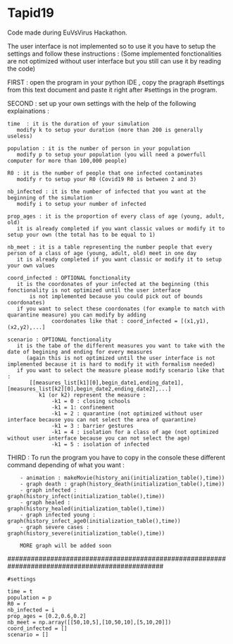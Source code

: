 # Tapid19

Code made during EuVsVirus Hackathon.

The user interface is not implemented so to use it you have to setup the settings and follow these instructions :
(Some implemented fonctionalities are not optimized without user interface but you still can use it by reading the code)

FIRST : open the program in your python IDE , copy the pragraph #settings from this text document and paste it right after #settings in the program.

SECOND : set up your own settings with the help of the following explainations :

    time  : it is the duration of your simulation
       modify k to setup your duration (more than 200 is generally useless)
         
    population : it is the number of person in your population
       modify p to setup your population (you will need a powerfull computer for more than 100,000 people)

    R0 : it is the number of people that one infected contaminates
       modify r to setup your R0 (Covid19 R0 is between 2 and 3)
      
    nb_infected : it is the number of infected that you want at the beginning of the simulation
       modify i to setup your number of infected

    prop_ages : it is the proportion of every class of age (young, adult, old)
       it is already completed if you want classic values or modify it to setup your own (the total has to be equal to 1)

    nb_meet : it is a table representing the number people that every person of a class of age (young, adult, old) meet in one day 
       it is already completed if you want classic or modify it to setup your own values

    coord_infected : OPTIONAL fonctionality
       it is the coordonates of your infected at the beginning (this fonctionality is not optimized until the user interface 
           is not implemented because you could pick out of bounds coordonates)
       if you want to select these coordonates (for example to match with quarantine measure) you can modify by adding 
                  coordonates like that : coord_infected = [(x1,y1),(x2,y2),...]

    scenario : OPTIONAL fonctionality
       it is the tabe of the different measures you want to take with the date of begining and ending for every measures 
          (again this is not optimized until the user interface is not implemented because it is hard to modify it with formalism needed)
       if you want to select the measure please modify scenario like that :
           [[measures_list[k1][0],begin_date1,ending_date1],[measures_list[k2][0],begin_date2,ending_date2],...]
              k1 (or k2) represent the measure : 
                  -k1 = 0 : closing schools
                  -k1 = 1: confinement
                  -k1 = 2 : quarantine (not optimized without user interface because you can not select the area of quarantine)
                  -k1 = 3 : barrier gestures
                  -k1 = 4 : isolation for a class of age (not optimized without user interface because you can not select the age)
                  -k1 = 5 : isolation of infected

THIRD : To run the program you have to copy in the console these different command depending of what you want :
         
        - animation : makeMovie(history_ani(initialization_table(),time))
        - graph death : graph(history_death(initialization_table(),time))
        - graph infected : graph(history_infect(initialization_table(),time))
        - graph healed : graph(history_healed(initialization_table(),time))
        - graph infected young : graph(history_infect_age0(initialization_table(),time))
        - graph severe cases : graph(history_severe(initialization_table(),time))
        
        MORE graph will be added soon


################################################################################################


    #settings

    time = t
    population = p
    R0 = r
    nb_infected = i
    prop_ages = [0.2,0.6,0.2]
    nb_meet = np.array([[50,10,5],[10,50,10],[5,10,20]])
    coord_infected = []
    scenario = []
